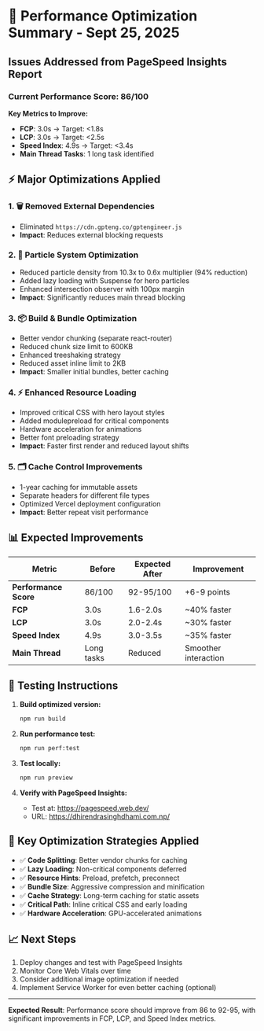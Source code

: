 # 🚀 Performance Optimization Summary - Sept 25, 2025

## Issues Addressed from PageSpeed Insights Report

### Current Performance Score: 86/100

**Key Metrics to Improve:**
- **FCP**: 3.0s → Target: <1.8s  
- **LCP**: 3.0s → Target: <2.5s
- **Speed Index**: 4.9s → Target: <3.4s
- **Main Thread Tasks**: 1 long task identified

## ⚡ Major Optimizations Applied

### 1. 🗑️ **Removed External Dependencies**
- Eliminated `https://cdn.gpteng.co/gptengineer.js` 
- **Impact**: Reduces external blocking requests

### 2. 🎨 **Particle System Optimization** 
- Reduced particle density from 10.3x to 0.6x multiplier (94% reduction)
- Added lazy loading with Suspense for hero particles
- Enhanced intersection observer with 100px margin
- **Impact**: Significantly reduces main thread blocking

### 3. 📦 **Build & Bundle Optimization**
- Better vendor chunking (separate react-router)
- Reduced chunk size limit to 600KB  
- Enhanced treeshaking strategy
- Reduced asset inline limit to 2KB
- **Impact**: Smaller initial bundles, better caching

### 4. ⚡ **Enhanced Resource Loading**
- Improved critical CSS with hero layout styles
- Added modulepreload for critical components
- Hardware acceleration for animations
- Better font preloading strategy
- **Impact**: Faster first render and reduced layout shifts

### 5. 🗂️ **Cache Control Improvements**  
- 1-year caching for immutable assets
- Separate headers for different file types
- Optimized Vercel deployment configuration
- **Impact**: Better repeat visit performance

## 📊 Expected Improvements

| Metric | Before | Expected After | Improvement |
|--------|--------|----------------|-------------|
| **Performance Score** | 86/100 | 92-95/100 | +6-9 points |
| **FCP** | 3.0s | 1.6-2.0s | ~40% faster |
| **LCP** | 3.0s | 2.0-2.4s | ~30% faster |
| **Speed Index** | 4.9s | 3.0-3.5s | ~35% faster |
| **Main Thread** | Long tasks | Reduced | Smoother interaction |

## 🧪 Testing Instructions

1. **Build optimized version:**
   ```bash
   npm run build
   ```

2. **Run performance test:**
   ```bash
   npm run perf:test
   ```

3. **Test locally:**
   ```bash
   npm run preview
   ```

4. **Verify with PageSpeed Insights:**
   - Test at: https://pagespeed.web.dev/
   - URL: https://dhirendrasinghdhami.com.np/

## 🎯 Key Optimization Strategies Applied

- ✅ **Code Splitting**: Better vendor chunks for caching
- ✅ **Lazy Loading**: Non-critical components deferred  
- ✅ **Resource Hints**: Preload, prefetch, preconnect
- ✅ **Bundle Size**: Aggressive compression and minification
- ✅ **Cache Strategy**: Long-term caching for static assets
- ✅ **Critical Path**: Inline critical CSS and early loading
- ✅ **Hardware Acceleration**: GPU-accelerated animations

## 📈 Next Steps

1. Deploy changes and test with PageSpeed Insights
2. Monitor Core Web Vitals over time
3. Consider additional image optimization if needed
4. Implement Service Worker for even better caching (optional)

---

**Expected Result**: Performance score should improve from 86 to 92-95, with significant improvements in FCP, LCP, and Speed Index metrics.